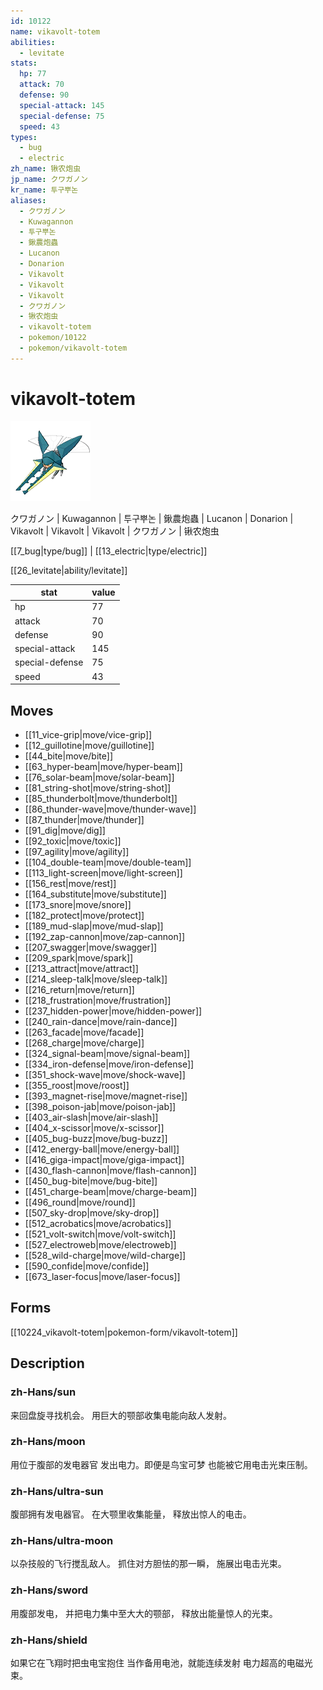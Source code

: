 ```yaml
---
id: 10122
name: vikavolt-totem
abilities:
  - levitate
stats:
  hp: 77
  attack: 70
  defense: 90
  special-attack: 145
  special-defense: 75
  speed: 43
types:
  - bug
  - electric
zh_name: 锹农炮虫
jp_name: クワガノン
kr_name: 투구뿌논
aliases:
  - クワガノン
  - Kuwagannon
  - 투구뿌논
  - 鍬農炮蟲
  - Lucanon
  - Donarion
  - Vikavolt
  - Vikavolt
  - Vikavolt
  - クワガノン
  - 锹农炮虫
  - vikavolt-totem
  - pokemon/10122
  - pokemon/vikavolt-totem
---
```

# vikavolt-totem

![](https://raw.githubusercontent.com/PokeAPI/sprites/master/sprites/pokemon/10122.png)

クワガノン | Kuwagannon | 투구뿌논 | 鍬農炮蟲 | Lucanon | Donarion | Vikavolt | Vikavolt | Vikavolt | クワガノン | 锹农炮虫

[[7_bug|type/bug]] | [[13_electric|type/electric]]

[[26_levitate|ability/levitate]]

|stat|value|
|---|---|
|hp|77|
|attack|70|
|defense|90|
|special-attack|145|
|special-defense|75|
|speed|43|


## Moves

- [[11_vice-grip|move/vice-grip]]
- [[12_guillotine|move/guillotine]]
- [[44_bite|move/bite]]
- [[63_hyper-beam|move/hyper-beam]]
- [[76_solar-beam|move/solar-beam]]
- [[81_string-shot|move/string-shot]]
- [[85_thunderbolt|move/thunderbolt]]
- [[86_thunder-wave|move/thunder-wave]]
- [[87_thunder|move/thunder]]
- [[91_dig|move/dig]]
- [[92_toxic|move/toxic]]
- [[97_agility|move/agility]]
- [[104_double-team|move/double-team]]
- [[113_light-screen|move/light-screen]]
- [[156_rest|move/rest]]
- [[164_substitute|move/substitute]]
- [[173_snore|move/snore]]
- [[182_protect|move/protect]]
- [[189_mud-slap|move/mud-slap]]
- [[192_zap-cannon|move/zap-cannon]]
- [[207_swagger|move/swagger]]
- [[209_spark|move/spark]]
- [[213_attract|move/attract]]
- [[214_sleep-talk|move/sleep-talk]]
- [[216_return|move/return]]
- [[218_frustration|move/frustration]]
- [[237_hidden-power|move/hidden-power]]
- [[240_rain-dance|move/rain-dance]]
- [[263_facade|move/facade]]
- [[268_charge|move/charge]]
- [[324_signal-beam|move/signal-beam]]
- [[334_iron-defense|move/iron-defense]]
- [[351_shock-wave|move/shock-wave]]
- [[355_roost|move/roost]]
- [[393_magnet-rise|move/magnet-rise]]
- [[398_poison-jab|move/poison-jab]]
- [[403_air-slash|move/air-slash]]
- [[404_x-scissor|move/x-scissor]]
- [[405_bug-buzz|move/bug-buzz]]
- [[412_energy-ball|move/energy-ball]]
- [[416_giga-impact|move/giga-impact]]
- [[430_flash-cannon|move/flash-cannon]]
- [[450_bug-bite|move/bug-bite]]
- [[451_charge-beam|move/charge-beam]]
- [[496_round|move/round]]
- [[507_sky-drop|move/sky-drop]]
- [[512_acrobatics|move/acrobatics]]
- [[521_volt-switch|move/volt-switch]]
- [[527_electroweb|move/electroweb]]
- [[528_wild-charge|move/wild-charge]]
- [[590_confide|move/confide]]
- [[673_laser-focus|move/laser-focus]]

## Forms



[[10224_vikavolt-totem|pokemon-form/vikavolt-totem]]

## Description

### zh-Hans/sun

来回盘旋寻找机会。
用巨大的颚部收集电能向敌人发射。

### zh-Hans/moon

用位于腹部的发电器官
发出电力。即便是鸟宝可梦
也能被它用电击光束压制。

### zh-Hans/ultra-sun

腹部拥有发电器官。
在大颚里收集能量，
释放出惊人的电击。

### zh-Hans/ultra-moon

以杂技般的飞行搅乱敌人。
抓住对方胆怯的那一瞬，
施展出电击光束。

### zh-Hans/sword

用腹部发电，
并把电力集中至大大的颚部，
释放出能量惊人的光束。

### zh-Hans/shield

如果它在飞翔时把虫电宝抱住
当作备用电池，就能连续发射
电力超高的电磁光束。

